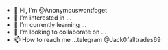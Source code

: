 - 👋 Hi, I’m @Anonymouswontfoget
- 👀 I’m interested in ...
- 🌱 I’m currently learning ...
- 💞️ I’m looking to collaborate on ...
- 📫 How to reach me ...telegram @Jack0falltrades69

<!---
Anonymouswontfoget/Anonymouswontfoget is a ✨ special ✨ repository because its `README.md` (this file) appears on your GitHub profile.
You can click the Preview link to take a look at your changes.
--->
